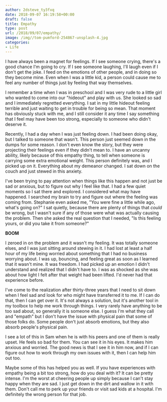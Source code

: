 ```yaml
---
author: 2dsteve_ty3fxq
date: 2018-09-07 16:19:58+00:00
draft: false
title: Empathy
type: post
url: /2018/09/07/empathy/
image: /img//tom-pumford-254867-unsplash-4.jpg
categories:
- Life
---
```







I have always been a magnet for feelings. If I see someone crying, there's a good chance I'm going to cry. If I see someone laughing, I'll laugh even if I don't get the joke. I feed on the emotions of other people, and in doing so they become mine. Even when I was a little kid, a person could cause me to feel any number of things just by feeling that way themselves.







I remember a time when I was in preschool and I was very rude to a little girl who wanted to come into our "hideout" and play with us. She looked so sad and I immediately regretted everything. I sat in my little hideout feeling terrible and just waiting to get in trouble for being so mean. That moment has obviously stuck with me, and I still consider it any time I say something that I feel may have been too strong, especially to someone who didn't deserve it.







Recently, I had a day when I was just feeling down. I had been doing okay, but I talked to someone that wasn't. This person just seemed down in the dumps for some reason. I don't even know the story, but they were projecting their feelings even if they didn't mean to. I have an uncanny ability, likely because of this empathy thing, to tell when someone is carrying some extra emotional weight. This person definitely was, and I picked up on it. Everything about my demeanor changed. I sat down on the couch and just stewed in this anxiety. 







I've been trying to pay attention when things like this happen and not just be sad or anxious, but to figure out why I feel like that. I had a few quiet moments so I sat there and explored. I considered what may have happened. I searched my brain to try and figure out where the feeling was coming from. Stephanie even asked me, "You were fine a little while ago, what's going on?" I sat quietly, because there are plenty of things that _could_ be wrong, but I wasn't sure if any of those were what was actually causing the problem. Then she asked the real question that I needed, "Is this feeling yours, or did you take it from someone?"







**BOOM**







I zeroed in on the problem and it wasn't my feeling. It was totally someone elses, and I was just sitting around stewing in it. I had lost at least a half hour of my life being worried about something that I had no business worrying about. I was up, bouncing, and feeling great as soon as I learned that it wasn't mine. It was freedom. I had picked up an emotion I didn't understand and realized that I didn't have to. I was as shocked as she was about how light I felt after that weight had been lifted. I'd never had that experience before. 







I've come to the realization after thirty-three years that I need to sit down when I feel sad and look for who might have transferred it to me. If I can do that, then I can get over it. It's not always a solution, but it's another tool in my toolbox to help me work through things. I very rarely have anything to be too sad about, so generally it is someone else. I guess I'm what they call and "empath" but I don't have the issue with physical pain that some of those folks do. Some people don't just absorb emotions, but they also absorb people's physical pain. 







I see a lot of this in Sam when he is with his peers and one of them is really upset. He feels so bad for them. You can see it in his eyes. It makes him anxious and worried. The good news is that I see it in him now, and if I can figure out how to work through my own issues with it, then I can help him out too. 







Maybe some of this has helped you as well. If you have experiences with empathy being a bit too strong, how do you deal with it? It can be pretty intense. I'm the worst at cheering people up simply because I can't stay happy when they are sad. I just get down in the dirt and wallow in it with them. Don't call me to perk up your friends or visit sad kids at a hospital. I'm definitely the wrong person for that job.



